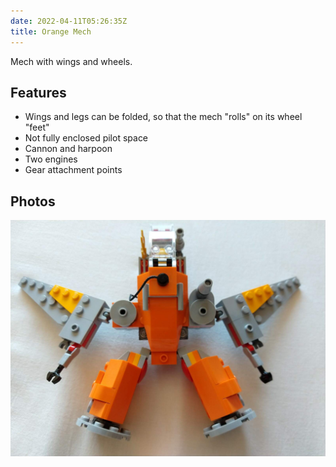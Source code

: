 ```yaml
---
date: 2022-04-11T05:26:35Z
title: Orange Mech
---
```


Mech with wings and wheels.

## Features

* Wings and legs can be folded, so that the mech "rolls" on its wheel "feet"
* Not fully enclosed pilot space
* Cannon and harpoon
* Two engines
* Gear attachment points

## Photos

![Orange Mech: front view](orange-mech0.jpg)
